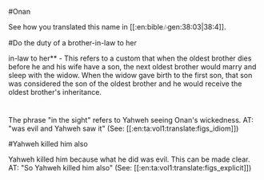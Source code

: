 #Onan

See how you translated this name in [[:en:bible:notes:gen:38:03|38:4]].

#Do the duty of a brother-in-law to her

in-law to her** - This refers to a custom that when the oldest brother dies before he and his wife have a son, the next oldest brother would marry and sleep with the widow. When the widow gave birth to the first son, that son was considered the son of the oldest brother and he would receive the oldest brother's inheritance.

#

The phrase "in the sight" refers to Yahweh seeing Onan's wickedness. AT: "was evil and Yahweh saw it" (See: [[:en:ta:vol1:translate:figs_idiom]])

#Yahweh killed him also

Yahweh killed him because what he did was evil. This can be made clear. AT: "So Yahweh killed him also" (See: [[:en:ta:vol1:translate:figs_explicit]])